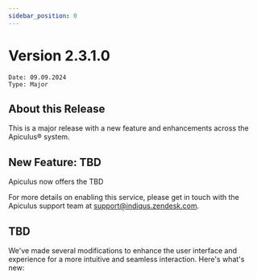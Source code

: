 ```yaml
---
sidebar_position: 0
---
```

# Version 2.3.1.0
```
Date: 09.09.2024
Type: Major
```

## About this Release

This is a major release with a new feature and enhancements across the Apiculus® system.

## New Feature: TBD

Apiculus now offers the TBD

For more details on enabling this service, please get in touch with the Apiculus support team at [support@indiqus.zendesk.com](mailto:support@indiqus.zendesk.com).

## TBD

We've made several modifications to enhance the user interface and experience for a more intuitive and seamless interaction. Here's what's new: